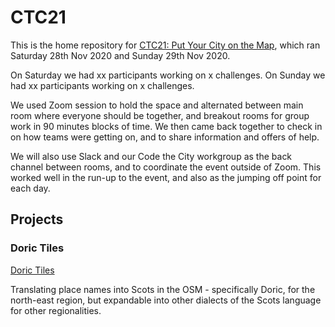 # CTC21
This is the home repository for [CTC21: Put Your City on the Map](https://codethecity.org/what-we-do/hack-weekends/code-the-city-21-put-your-city-on-the-map/), which ran Saturday 28th Nov 2020 and Sunday 29th Nov 2020. 

On Saturday we had xx participants working on x challenges. On Sunday we had xx participants working on x challenges.

We used Zoom session to hold the space and alternated between main room where everyone should be together, and breakout rooms for group work in 90 minutes blocks of time. We then came back together to check in on how teams were getting on, and to share information and offers of help.

We will also use Slack and our Code the City workgroup as the back channel between rooms, and to coordinate the event outside of Zoom. This worked well in the run-up to the event, and also as the jumping off point for each day.


## Projects

### Doric Tiles

[Doric Tiles](https://github.com/CodeTheCity/ctc21-doric-tiles)

Translating place names into Scots in the OSM - specifically Doric, for the north-east region, but expandable into other dialects of the Scots language for other regionalities.

